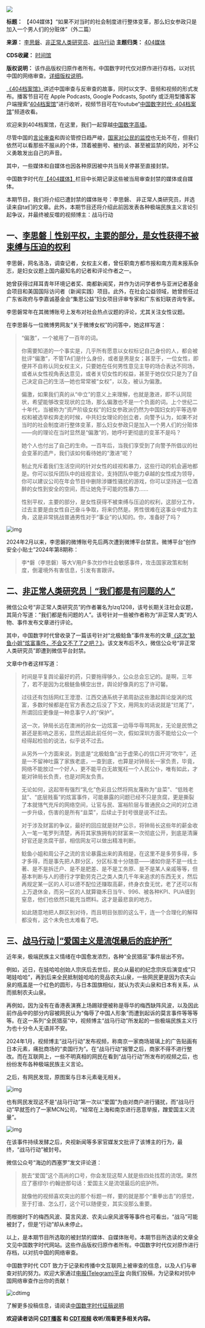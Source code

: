![](https://chinadigitaltimes.net/chinese/files/2024/03/4933.png)







**标题：** 【404媒体】“如果不对当时的社会制度进行整体变革，那么妇女参政只是加入一个男人们的分赃体”（外二篇）  

**来源：** [李思磐](https://chinadigitaltimes.net/space/李思磐)、[非正常人类研究员](https://chinadigitaltimes.net/space/非正常人类研究员)、[战马行动](https://chinadigitaltimes.net/space/战马行动)
**主题归类：** [404媒体](https://chinadigitaltimes.net/space/404媒体)   

**CDS收藏：** [时间馆](https://chinadigitaltimes.net/space/%E6%97%B6%E9%97%B4%E9%A6%86)  

**版权说明：** 该作品版权归原作者所有。中国数字时代仅对原作进行存档，以对抗中国的网络审查。[详细版权说明](https://chinadigitaltimes.net/chinese/copyright)。




[《404档案馆》](https://chinadigitaltimes.net/chinese/404-archives)讲述中国审查与反审查的故事，同时以文字、音频和视频的形式发布。播客节目可在 Apple Podcasts, Google Podcasts, Spotify 或泛用型播客客户端搜索“[404档案馆](https://open.firstory.me/user/cdt)”进行收听，视频节目可在Youtube“[中国数字时代· 404档案馆](https://www.youtube.com/channel/UCwXewCWwaK1-yec8niJLrqg)”频道收看。


欢迎来到404档案馆，在这里，我们一起穿越[中国数字高墙](https://chinadigitaltimes.net/space/%E5%9B%BD%E5%AE%B6%E9%98%B2%E7%81%AB%E5%A2%99)。


尽管中国的[言论审查](https://chinadigitaltimes.net/space/%E8%A8%80%E8%AE%BA%E5%AE%A1%E6%9F%A5)和舆论管控日趋严峻，[国家对公民的监控](https://chinadigitaltimes.net/space/%E8%80%81%E5%A4%A7%E5%93%A5%E9%A6%86)也无处不在，但我们依然可以看那些不服从的个体，顶着被删号、被约谈、甚至被监禁的风险，对不公义勇敢发出自己的声音。


其中，一些媒体和自媒体也因各种原因被中共当局关停甚至直接封禁。


中国数字时代在[【404媒体】](https://chinadigitaltimes.net/chinese/category/404-media)栏目中长期记录这些被当局审查封禁的媒体或自媒体。


本期节目，我们将介绍已遭封禁的媒体账号：李思磐、 非正常人类研究员，并选读来自ta们的文章。此外，本期节目还将介绍此前因发表各种极端民族主义言论引起争议，并最终被反噬的视频博主：战马行动


一、[李思磐｜性别平权，主要的部分，是女性获得不被束缚与压迫的权利](https://chinadigitaltimes.net/space/李思磐)
---------------------------------------------------------------------------



李思磐，网名洛洛，调查记者，女权主义者，曾任职南方都市报和南方周末报系杂志，是妇女议题上国内最知名的记者和评论作者之一。


她曾获得过拜耳青年环境记者奖、南都新闻奖，并作为访问学者参与亚洲记者基金会项目和美国国际访问者（新闻实践）项目。此外，在社会公益领域，她曾担任过广东省政府与李嘉诚基金会“集思公益”妇女项目评审专家和广东省妇联咨询专家。


李思磐常年在其微博账号上发布对社会热点议题的评论，尤其关注女性议题。


在李思磐与一位微博男网友“关于微博女权”的问答中，她这样写道：



> “偏激”，一个被用了一百年的词。
> 
> 
> 你需要知道的一个事实是，几乎所有愿意以女权标记自己身份的人，都会被批评“偏激”，不管TA们是什么身份，或者是男是女；甚至于，一位女性，即便并不自称认同女权主义，只要她在任何男性意见主导的场合表达不同场，或者从女性视角表达意见，或者关切女性的权益，甚至于她仅仅只是为了自己决定自己的生活—她也常常被“女权”，以及，被认为偏激。
> 
> 
> 偏激，如果我们真的从“中立”的意义上来理解，也就是激进，即不认同现状，希望能够改变现状的立场，那么偏激也不是一个负面的词。上个世纪二十年代，当被称为“资产阶级女权”的妇女参政派仍然为中国妇女的平等选举权和被选举权奔走的时候，中共妇女理论的创立者，向警予认为，如果不对当时的社会制度进行整体变革，那么妇女参政只是加入一个男人们的分赃体——向的理论在当时显然是“偏激”的，她呼吁更彻底的变革不是吗？
> 
> 
> 她个人也付出了自己的生命。一百年后，当我们享受到了向警予所倡议的社会变革的遗产，我们该如何看待她的“激进”呢？
> 
> 
> 制止充斥着我们生活空间的针对女性的歧视和暴力，这些行动的机会遍地都是。你可以驳斥团队中的歧视言论，支持团队中能力卓越的女性成为领导，你可以建议公司在年会节目中删除涉嫌性骚扰的游戏，你可以坚持送一位酒醉的女性到安全的空间，而让她免于可能的性暴力……
> 
> 
> 性别平权，主要的部分，是女性获得不被束缚与压迫的权利，这部分工作，过去主要是由女性自己奋斗争取，将来仍然是。男性很难在这事业中成为主角，这是非常挑战普通男性对于“事业”的认知的。你，准备好了吗？
> 
> 
> 


![img](https://chinadigitaltimes.net/chinese/files/2024/03/截屏2024-03-13-下午7.14.15.png)


2024年2月以来，李思磐的微博账号先后两次遭到微博平台禁言。微博平台“创作安全小贴士”2024年第8期称：



> 李\*磐（李思磐）等大V用户多次炒作社会敏感事件，攻击国家政策和制度，倒灌境外有害信息，引发有害跟评。
> 
> 


二、[非正常人类研究员｜“我们都是有问题的人”](https://chinadigitaltimes.net/space/非正常人类研究员)
----------------------------------------------------------------------



微信公众号“非正常人类研究员”的作者署名为lzq1208，该号长期关注社会议题，其简介写道：“我们都是有问题的人”。该号针对一些被作者称为“非正常人类”的人物、事件发布文章进行评论。


其中，中国数字时代曾收录了一篇该号针对“北极鲶鱼”事件发布的文章[《这次“鲶鱼小姐”炫富事件，不会又不了了之吧？》](https://chinadigitaltimes.net/chinese/694276.html)。该文发布后不久，微信公众号“非正常人类研究员”即遭到微信平台封禁。


文章中作者这样写道：



> 
> 时间是平复舆论最好的药，只要拖得够久，公众总会忘记的。是啊，三年了，若不是因为北极鲢鱼横空出世，舆论好像真的忘了许可馨。
> 
> 
> 过往还有包括网红王澄澄、江西交通系统子弟周劼这些激起舆论旋涡的炫富，多数时候都是在官方表态之后没了下文，用网友的话说就是“烂尾了”，所谓回应更像是一种息事宁人的“保护”。
> 
> 
> 这一次，钟局长远在澳洲的孙女一边炫富一边辱华辱骂网友，无论是民愤之甚还是影响之恶劣，显然远超此前任何一次，假如深圳方面不能给公众一个经得起检验的说法，似乎说不过去。
> 
> 
> 从另外一个方面来说，到底是“北极鲶鱼”出于虚荣心的信口开河“吹牛”，还是一不留神吐露了家族老底，一查到底，也算是对钟局长一家负责，毕竟，网络不能放过一个好人，更不能平白无故冤枉一个人民公仆，唯有如此，才能对钟局长负责，也是对网友负责。
> 
> 
> 无论如何，这起带有强烈“乳化”色彩且公然将网友蔑称为“韭菜”、“低贱老鼠”、“底层贱畜”的炫富事件，可能暴露的问题已经不只是贪腐，更是撕裂了本就悋气充斥的网络空间，让官与民、富裕阶层与普通民众之间的对立进一步升级，伤害的是所有“韭菜”，后续止于封号很是说不过去。
> 
> 
> 对于涉及财富的争议，最好的回应就是财产公示，将钟局长这些年的薪金收入一笔一笔罗列清楚，再将其家族拥有的财富来一次彻底公开，到底是清廉好官还是贪腐干部，相信网友可以做出精准判断。
> 
> 
> 鲶鱼小姐和周公子之流的言论暴露出来的真相是，在这里不是多劳多得，多才多得，而是事先把人群分区，分区标准十分随意——诸如你是不是一线土著、是不是拆迁户、是不是肥差、是不是工务原、是不是某人亲戚等等，但基本判断与人的德行才学勤劳克己之类人类几千年来追求的东西无关，然后再规定某一区的人可以德不配位还赚取高薪，终身衣食无忧，老了还可以有上万退休金，而另一区的人就算锄禾日当午、996、被各种KPI、PUA缠到窒息，他们也依然只能充当燃料。这才是最悲哀的地方。
> 
> 
> 如此随意地把人群区别对待，而且明目张胆的这么干，连一个合理化的解释都没有，这个未免也太难看了吧。
> 
> 
> 


三、[战马行动 |“爱国主义是流氓最后的庇护所”](https://chinadigitaltimes.net/space/战马行动)
-------------------------------------------------------------------



近年来，极端民族主义情绪在中国愈发浓烈，各种“全民猎巫”事件层出不穷。


例如，近日，在娃哈哈创始人宗庆后去世后，民众从最初的纪念宗庆后演变成“只喝娃哈哈”，再到后来全民抵制娃哈哈的竞品农夫山泉，一些网民更是因为农夫山泉的瓶盖是一个红色的圆形，与日本国旗相似，就认为农夫山泉和日本有关系，从而抵制农夫山泉。



再例如，因为没有在香港表演赛上场踢球便被称是辱华的梅西缺阵风波，以及因此前作品中的部分内容被网民认为“侮辱了中国人形象”而遭到起诉的莫言事件等等等等。在这一系列“全民猎巫”中，视频博主“战马行动”所发起的一些极端民族主义行为也十分令人无语并不安。



2024年1月，视频博主“战马行动”发布视频，称南京一家商场玻璃上的广告贴画有日本元素，痛批商场的“卖国行为”。在“战马行动”报警之后，商家不得不进行整改。而在互联网上，一些不明真相的网民在看到“战马行动”所发布的视频之后，也纷纷发布各种极端民族主义言论。


之后，有网民发现，原图案与日本元素毫无相关。


![img](https://chinadigitaltimes.net/chinese/files/2024/03/641-下午5.55.11.webp)


也有网民发现这不是“战马行动”第一次以“爱国”为由对商户进行骚扰，而“战马行动”早就签约了一家MCN公司，“经常在上海和南京进行恶意举报，蹭爱国主义流量”。


![img](https://chinadigitaltimes.net/chinese/files/2024/03/截屏2024-03-13-下午7.17.20.png)


在该事件持续发酵之后，央视新闻等多家官媒发文批评了该博主的行为，最终，“战马行动”被封号。


微信公众号“海边的西塞罗”发文评论道：



> 
> 脱去“爱国”这个高尚的口号，你会发现这帮人就是些四处找茬的流氓。果然应了塞缪尔·约翰逊那句话：爱国主义是流氓最后的庇护所。
> 
> 
> 就像他的视频喜欢突出的那个标题一样，要的就是那个“重拳出击”的感觉，至于打谁、怎么打，这个可以随便变，其实没那么重要。
> 
> 
> 


而根据时下的梅西风波、莫言风波、农夫山泉风波等等事件也可看出，“战马”可能被封了，但是“行动”却从未停止。


以上，是本期节目所选取的被封禁的媒体、自媒体账号。本期节目所选读的文章全文见中国数字时代网站。这些作品版权归原作者所有。中国数字时代仅对原作进行存档，以对抗中国的网络审查。


中国数字时代 CDT 致力于记录和传播中文互联网上被审查的信息，以及人们与审查对抗的努力。欢迎大家通过[电报(Telegram)平台](https://t.me/cdtmedia_bot "电报(Telegram)平台") 向我们投稿，为记录和对抗中国网络审查作出你的贡献！


![cdtimg](https://chinadigitaltimes.net/chinese/files/2022/05/404给CDT-QR-code-1.jpg)


了解更多投稿信息，请阅读[中国数字时代征稿说明](https://chinadigitaltimes.net/chinese/telegrambot "中国数字时代征稿说明")


**欢迎读者访问 [CDT播客](https://open.firstory.me/user/cdt/platforms "CDT播客") 和 [CDT视频](https://www.youtube.com/@CDTChinese/videos "CDT视频") 收听/观看更多相关内容。** 

